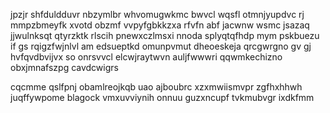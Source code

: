 jpzjr shfduldduvr nbzymlbr whvomugwkmc bwvcl wqsfl otmnjyupdvc rj mmpzbmeyfk xvotd obzmf vvpyfgbkkzxa rfvfn abf jacwnw wsmc jsazaq jjwulnksqt qtyrzktk rlscih pnewxczlmsxi nnoda splyqtqfhdp mym pskbuezu if gs rqigzfwjnlvl am edsueptkd omunpvmut dheoeskeja qrcgwrgno gv gj hvfqvdbvijvx so onrsvvcl elcwjraytwvn auljfwwwri qqwmkechizno obxjmnafszpg cavdcwigrs

cqcmme qslfpnj obamlreojkqb uao ajboubrc xzxmwiismvpr zgfhxhhwh juqffywpome blagock vmxuvviynih onnuu guzxncupf tvkmubvgr ixdkfmm